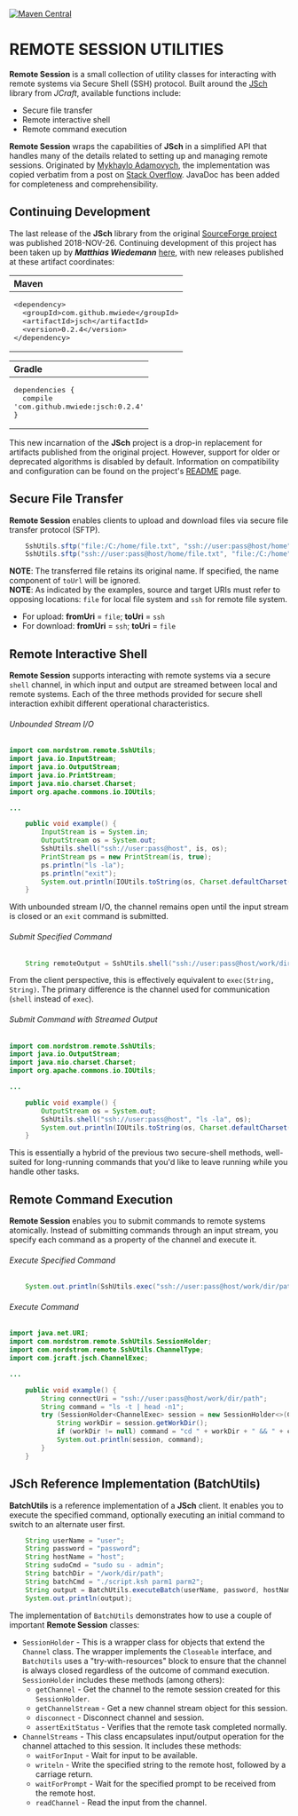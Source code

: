 [![Maven Central](https://img.shields.io/maven-central/v/com.nordstrom.tools/remote-session.svg)](https://mvnrepository.com/artifact/com.nordstrom.tools/remote-session)

# REMOTE SESSION UTILITIES

**Remote Session** is a small collection of utility classes for interacting with remote systems via Secure Shell (SSH) protocol. Built around the [JSch](http://www.jcraft.com/jsch/) library from _JCraft_, available functions include:

* Secure file transfer
* Remote interactive shell
* Remote command execution

**Remote Session** wraps the capabilities of **JSch** in a simplified API that handles many of the details related to setting up and managing remote sessions. Originated by [Mykhaylo Adamovych](http://stackoverflow.com/users/448078/mykhaylo-adamovych), the implementation was copied verbatim from a post on [Stack Overflow](http://stackoverflow.com/questions/2405885/run-a-command-over-ssh-with-jsch). JavaDoc has been added for completeness and comprehensibility.

## Continuing Development

The last release of the **JSch** library from the original [SourceForge project](https://sourceforge.net/projects/jsch/) was published 2018-NOV-26. Continuing development of this project has been taken up by **_Matthias Wiedemann_** [here](https://github.com/mwiede/jsch), with new releases published at these artifact coordinates:

| Maven |
|:---|
| <pre>&lt;dependency&gt;<br/>&nbsp;&nbsp;&lt;groupId&gt;com.github.mwiede&lt;/groupId&gt;<br/>&nbsp;&nbsp;&lt;artifactId&gt;jsch&lt;/artifactId&gt;<br/>&nbsp;&nbsp;&lt;version&gt;0.2.4&lt;/version&gt;<br/>&lt;/dependency&gt;</pre> |

| Gradle |
|:---|
| <pre>dependencies {<br/>&nbsp;&nbsp;compile 'com.github.mwiede:jsch:0.2.4'<br/>}</pre> |

This new incarnation of the **JSch** project is a drop-in replacement for artifacts published from the original project. However, support for older or deprecated algorithms is disabled by default. Information on compatibility and configuration can be found on the project's [README](https://github.com/mwiede/jsch/blob/master/Readme.md#fork-of-jsch-0155) page. 

## Secure File Transfer

**Remote Session** enables clients to upload and download files via secure file transfer protocol (SFTP).

```java
    SshUtils.sftp("file:/C:/home/file.txt", "ssh://user:pass@host/home");
    SshUtils.sftp("ssh://user:pass@host/home/file.txt", "file:/C:/home");
```

**NOTE**: The transferred file retains its original name. If specified, the name component of `toUrl` will be ignored.  
**NOTE**: As indicated by the examples, source and target URIs must refer to opposing locations: `file` for local file system and `ssh` for remote file system.

* For upload: **fromUri** = `file`; **toUri** = `ssh`
* For download: **fromUri** = `ssh`; **toUri** = `file`

## Remote Interactive Shell

**Remote Session** supports interacting with remote systems via a secure `shell` channel, in which input and output are streamed between local and remote systems. Each of the three methods provided for secure shell interaction exhibit different operational characteristics.

###### Unbounded Stream I/O
```java
import com.nordstrom.remote.SshUtils;
import java.io.InputStream;
import java.io.OutputStream;
import java.io.PrintStream;
import java.nio.charset.Charset;
import org.apache.commons.io.IOUtils;

...

    public void example() {
        InputStream is = System.in;
        OutputStream os = System.out;
        SshUtils.shell("ssh://user:pass@host", is, os);
        PrintStream ps = new PrintStream(is, true);
        ps.println("ls -la");
        ps.println("exit");
        System.out.println(IOUtils.toString(os, Charset.defaultCharset()));
    }
```

With unbounded stream I/O, the channel remains open until the input stream is closed or an `exit` command is submitted.

###### Submit Specified Command
```java
    String remoteOutput = SshUtils.shell("ssh://user:pass@host/work/dir/path", "ls");
```

From the client perspective, this is effectively equivalent to `exec(String, String)`. The primary difference is the channel used for communication (`shell` instead of `exec`).

###### Submit Command with Streamed Output
```java
import com.nordstrom.remote.SshUtils;
import java.io.OutputStream;
import java.nio.charset.Charset;
import org.apache.commons.io.IOUtils;

...

    public void example() {
        OutputStream os = System.out;
        SshUtils.shell("ssh://user:pass@host", "ls -la", os);
        System.out.println(IOUtils.toString(os, Charset.defaultCharset()));
    }
```

This is essentially a hybrid of the previous two secure-shell methods, well-suited for long-running commands that you'd like to leave running while you handle other tasks.

## Remote Command Execution

**Remote Session** enables you to submit commands to remote systems atomically. Instead of submitting commands through an input stream, you specify each command as a property of the channel and execute it.

###### Execute Specified Command
```java
    System.out.println(SshUtils.exec("ssh://user:pass@host/work/dir/path", "ls -t | head -n1"));
```

###### Execute Command 
```java
import java.net.URI;
import com.nordstrom.remote.SshUtils.SessionHolder;
import com.nordstrom.remote.SshUtils.ChannelType;
import com.jcraft.jsch.ChannelExec;

...

    public void example() {
        String connectUri = "ssh://user:pass@host/work/dir/path";
        String command = "ls -t | head -n1";
        try (SessionHolder<ChannelExec> session = new SessionHolder<>(ChannelType.EXEC, URI.create(connectUri))) {
            String workDir = session.getWorkDir();
            if (workDir != null) command = "cd " + workDir + " && " + command;
            System.out.println(session, command);
        }
    }
```

## JSch Reference Implementation (BatchUtils)

**BatchUtils** is a reference implementation of a **JSch** client. It enables you to execute the specified command, optionally executing an initial command to switch to an alternate user first.

```java
    String userName = "user";
    String password = "password";
    String hostName = "host";
    String sudoCmd = "sudo su - admin";
    String batchDir = "/work/dir/path";
    String batchCmd = "./script.ksh parm1 parm2";
    String output = BatchUtils.executeBatch(userName, password, hostName, sudoCmd, batchDir, batchCmd);
    System.out.println(output);
```

The implementation of `BatchUtils` demonstrates how to use a couple of important **Remote Session** classes:
* `SessionHolder` - This is a wrapper class for objects that extend the `Channel` class. The wrapper implements the `Closeable` interface, and `BatchUtils` uses a "try-with-resources" block to ensure that the channel is always closed regardless of the outcome of command execution. `SessionHolder` includes these methods (among others):
  * `getChannel` - Get the channel to the remote session created for this `SessionHolder`.
  * `getChannelStream` - Get a new channel stream object for this session.
  * `disconnect` - Disconnect channel and session.
  * `assertExitStatus` - Verifies that the remote task completed normally.
* `ChannelStreams` - This class encapsulates input/output operation for the channel attached to this session. It includes these methods:
  * `waitForInput` - Wait for input to be available.
  * `writeln` - Write the specified string to the remote host, followed by a carriage return.
  * `waitForPrompt` - Wait for the specified prompt to be received from the remote host.
  * `readChannel` - Read the input from the channel.
  
